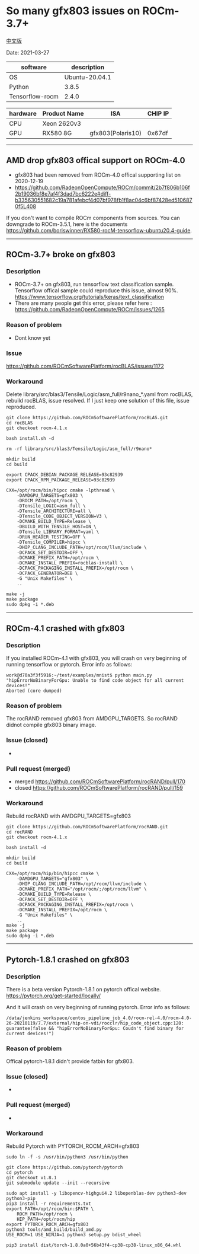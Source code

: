 
# So many gfx803 issues on ROCm-3.7+

[中文版](README_zh_CN.md)

Date: 2021-03-27

|software       |description   |
|---------------|--------------|
|OS             |Ubuntu-20.04.1|
|Python         |3.8.5         |
|Tensorflow-rocm|2.4.0         |

|hardware|Product Name|ISA              |CHIP IP|
|--------|------------|-----------------|-------|
|CPU     |Xeon 2620v3 |                 |       |
|GPU     |RX580 8G    |gfx803(Polaris10)|0x67df |

---

## AMD drop gfx803 offical support on ROCm-4.0

* gfx803 had been removed from ROCm-4.0 offical supporting list on 2020-12-19
* <https://github.com/RadeonOpenCompute/ROCm/commit/2b7f806b106f2b19036bf8e7af4f3dad7bc6222e#diff-b335630551682c19a781afebcf4d07bf978fb1f8ac04c6bf87428ed5106870f5L408>

If you don't want to compile ROCm components from sources.
You can downgrade to ROCm-3.5.1, here is the documents <https://github.com/boriswinner/RX580-rocM-tensorflow-ubuntu20.4-guide>.

---

## ROCm-3.7+ broke on gfx803

### Description

* ROCm-3.7+ on gfx803, run tensorflow text classification sample. Tensorflow offical sample could reproduce this issue, almost 90%. <https://www.tensorflow.org/tutorials/keras/text_classification>
* There are many people get this error, please refer here : <https://github.com/RadeonOpenCompute/ROCm/issues/1265>

### Reason of problem

* Dont know yet

### Issue

<https://github.com/ROCmSoftwarePlatform/rocBLAS/issues/1172>

### Workaround

Delete library/src/blas3/Tensile/Logic/asm_full/r9nano_*.yaml from rocBLAS, rebuild rocBLAS, issue resolved. If I just keep one solution of this file, issue reproduced.

```
git clone https://github.com/ROCmSoftwarePlatform/rocBLAS.git
cd rocBLAS
git checkout rocm-4.1.x

bash install.sh -d

rm -rf library/src/blas3/Tensile/Logic/asm_full/r9nano*

mkdir build
cd build

export CPACK_DEBIAN_PACKAGE_RELEASE=93c82939
export CPACK_RPM_PACKAGE_RELEASE=93c82939

CXX=/opt/rocm/bin/hipcc cmake -lpthread \
    -DAMDGPU_TARGETS=gfx803 \
    -DROCM_PATH=/opt/rocm \
    -DTensile_LOGIC=asm_full \
    -DTensile_ARCHITECTURE=all \
    -DTensile_CODE_OBJECT_VERSION=V3 \
    -DCMAKE_BUILD_TYPE=Release \
    -DBUILD_WITH_TENSILE_HOST=ON \
    -DTensile_LIBRARY_FORMAT=yaml \
    -DRUN_HEADER_TESTING=OFF \
    -DTensile_COMPILER=hipcc \
    -DHIP_CLANG_INCLUDE_PATH=/opt/rocm/llvm/include \
    -DCPACK_SET_DESTDIR=OFF \
    -DCMAKE_PREFIX_PATH=/opt/rocm \
    -DCMAKE_INSTALL_PREFIX=rocblas-install \
    -DCPACK_PACKAGING_INSTALL_PREFIX=/opt/rocm \
    -DCPACK_GENERATOR=DEB \
    -G "Unix Makefiles" \
    ..

make -j
make package
sudo dpkg -i *.deb

```

---

## ROCm-4.1 crashed with gfx803

### Description

If you installed ROCm-4.1 with gfx803, you will crash on very beginning of running tensorflow or pytorch.
Error info as follows:

```
work@d70a3f3f5916:~/test/examples/mnist$ python main.py
"hipErrorNoBinaryForGpu: Unable to find code object for all current devices!"
Aborted (core dumped)

```

### Reason of problem

The rocRAND removed gfx803 from AMDGPU_TARGETS. So rocRAND didnot compile gfx803 binary image.

### Issue (closed)

-

### Pull request (merged)

* merged <https://github.com/ROCmSoftwarePlatform/rocRAND/pull/170>
* closed <https://github.com/ROCmSoftwarePlatform/rocRAND/pull/159>

### Workaround

Rebuild rocRAND with AMDGPU_TARGETS=gfx803

```
git clone https://github.com/ROCmSoftwarePlatform/rocRAND.git
cd rocRAND
git checkout rocm-4.1.x

bash install -d

mkdir build
cd build

CXX=/opt/rocm/hip/bin/hipcc cmake \
    -DAMDGPU_TARGETS="gfx803" \
    -DHIP_CLANG_INCLUDE_PATH=/opt/rocm/llvm/include \
    -DCMAKE_PREFIX_PATH="/opt/rocm/;/opt/rocm/llvm" \
    -DCMAKE_BUILD_TYPE=Release \
    -DCPACK_SET_DESTDIR=OFF \
    -DCPACK_PACKAGING_INSTALL_PREFIX=/opt/rocm \
    -DCMAKE_INSTALL_PREFIX=/opt/rocm \
    -G "Unix Makefiles" \
    ..
make -j
make package
sudo dpkg -i *.deb

```

---

## Pytorch-1.8.1 crashed on gfx803

### Description

There is a beta version Pytorch-1.8.1 on pytorch offical website. 
<https://pytorch.org/get-started/locally/>

And it will crash on very beginning of running pytorch.
Error info as follows:

```
/data/jenkins_workspace/centos_pipeline_job_4.0/rocm-rel-4.0/rocm-4.0-26-20210119/7.7/external/hip-on-vdi/rocclr/hip_code_object.cpp:120: guarantee(false && "hipErrorNoBinaryForGpu: Coudn't find binary for current devices!") 

```

### Reason of problem

Offical pytorch-1.8.1 didn't provide fatbin for gfx803.

### Issue (closed)

-

### Pull request (merged)

-

### Workaround

Rebuild Pytorch with PYTORCH_ROCM_ARCH=gfx803

```
sudo ln -f -s /usr/bin/python3 /usr/bin/python

git clone https://github.com/pytorch/pytorch
cd pytorch
git checkout v1.8.1
git submodule update --init --recursive

sudo apt install -y libopencv-highgui4.2 libopenblas-dev python3-dev python3-pip
pip3 install -r requirements.txt
export PATH=/opt/rocm/bin:$PATH \
    ROCM_PATH=/opt/rocm \
    HIP_PATH=/opt/rocm/hip 
export PYTORCH_ROCM_ARCH=gfx803
python3 tools/amd_build/build_amd.py
USE_ROCM=1 USE_NINJA=1 python3 setup.py bdist_wheel

pip3 install dist/torch-1.8.0a0+56b43f4-cp38-cp38-linux_x86_64.whl

```


